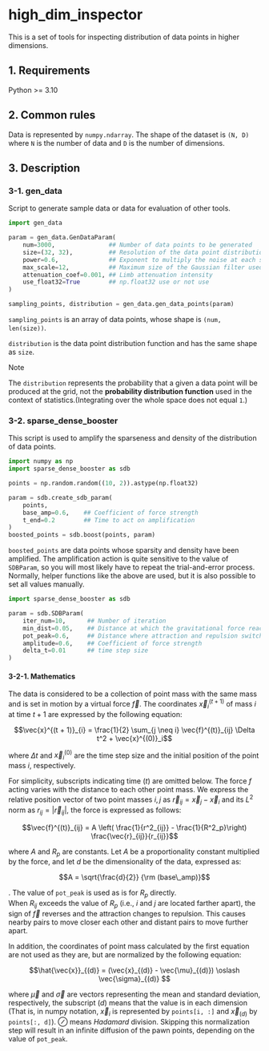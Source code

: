 # high_dim_inspector
This is a set of tools for inspecting distribution of data points in higher dimensions.

## 1. Requirements
Python >= 3.10

## 2. Common rules
Data is represented by `numpy.ndarray`.
The shape of the dataset is `(N, D)` where `N` is the number of data and `D` is the number of dimensions.

## 3. Description
### 3-1. gen_data
Script to generate sample data or data for evaluation of other tools.

```python
import gen_data

param = gen_data.GenDataParam(
    num=3000,               ## Number of data points to be generated
    size=(32, 32),          ## Resolution of the data point distribution function used to generate the data
    power=0.6,              ## Exponent to multiply the noise at each scale used to generate the data point distribution function
    max_scale=12,           ## Maximum size of the Gaussian filter used to generate the data point distribution function
    attenuation_coef=0.001, ## Limb attenuation intensity
    use_float32=True        ## np.float32 use or not use
)

sampling_points, distribution = gen_data.gen_data_points(param)
```

`sampling_points` is an array of data points, whose shape is `(num, len(size))`.

`distribution` is the data point distribution function and has the same shape as `size`.
> [!NOTE]
> The `distribution` represents the probability that a given a data point will be produced at the grid,
> not the **probability distribution function** used in the context of statistics.(Integrating over the whole space does not equal `1`.)

### 3-2. sparse_dense_booster
This script is used to amplify the sparseness and density of the distribution of data points.

```python
import numpy as np
import sparse_dense_booster as sdb

points = np.random.random((10, 2)).astype(np.float32)

param = sdb.create_sdb_param(
    points,
    base_amp=0.6,    ## Coefficient of force strength
    t_end=0.2        ## Time to act on amplification
)
boosted_points = sdb.boost(points, param)
```

`boosted_points` are data points whose sparsity and density have been amplified.
The amplification action is quite sensitive to the value of `SDBParam`, so you will most likely have to repeat the trial-and-error process.
Normally, helper functions like the above are used, but it is also possible to set all values manually.

```python
import sparse_dense_booster as sdb

param = sdb.SDBParam(
    iter_num=10,      ## Number of iteration
    min_dist=0.05,    ## Distance at which the gravitational force reaches its maximum value
    pot_peak=0.6,     ## Distance where attraction and repulsion switch
    amplitude=0.6,    ## Coefficient of force strength
    delta_t=0.01      ## time step size
)
```

#### 3-2-1. Mathematics
The data is considered to be a collection of point mass with the same mass and is set in motion by a virtual force $\vec{f}$.
The coordinates $\vec{x}^{(t + 1)}_{i}$ of mass $i$ at time $t+1$ are expressed by the following equation:

```math
\vec{x}^{(t + 1)}_{i} = \frac{1}{2} \sum_{j \neq i} \vec{f}^{(t)}_{ij} \Delta t^2 + \vec{x}^{(0)}_i
```

where $\Delta t$ and $\vec{x}^{(0)}_i$ are the time step size and the initial position of the point mass $i$, respectively.

For simplicity, subscripts indicating time $(t)$ are omitted below. 
The force $f$ acting varies with the distance to each other point mass.
We express the relative position vector of two point masses $i, j$ as $\vec{r} _{ij} = \vec{x} _{j} - \vec{x} _{i}$ and its $L^2$ norm as $r _{ij} = |\vec{r} _{ij}|$,
the force is expressed as follows:

```math
\vec{f}^{(t)}_{ij} = A \left( \frac{1}{r^2_{ij}} - \frac{1}{R^2_p}\right) \frac{\vec{r}_{ij}}{r_{ij}}
```

where $A$ and $R_p$ are constants. Let $A$ be a proportionality constant multiplied by the force, 
and let $d$ be the dimensionality of the data, expressed as:

```math
A = \sqrt{\frac{d}{2}} {\rm (base\_amp)}
```
.
The value of `pot_peak` is used as is for $R_p$ directly.  
When $R_{ij}$ exceeds the value of $R_p$ (i.e., $i$ and $j$ are located farther apart),
the sign of $\vec{f}$ reverses and the attraction changes to repulsion.
This causes nearby pairs to move closer each other and distant pairs to move further apart.

In addition, the coordinates of point mass calculated by the first equation are not used as they are, but are normalized by the following equation: 

```math
\hat{\vec{x}}_{(d)} = (\vec{x}_{(d)} - \vec{\mu}_{(d)}) \oslash \vec{\sigma}_{(d)}  
```

where $\vec{\mu}$ and $\vec{\sigma}$ are vectors representing the mean and standard deviation, respectively, 
the subscript $(d)$ means that the value is in each dimension 
(That is, in numpy notation, $\vec{x}_ {i}$ is represented by `points[i, :]` and $\vec{x} _{(d)}$ by `points[:, d]`).
$\oslash$ means _Hadamard_ division.
Skipping this normalization step will result in an infinite diffusion of the pawn points, depending on the value of `pot_peak`.